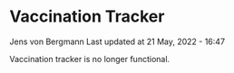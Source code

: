 Vaccination Tracker
================
Jens von Bergmann
Last updated at 21 May, 2022 - 16:47

Vaccination tracker is no longer functional.
